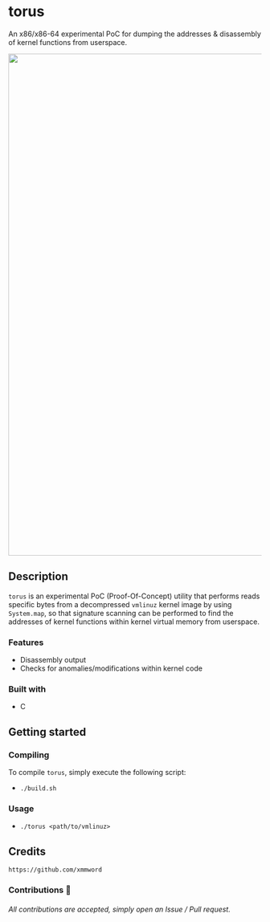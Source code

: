 # torus
An x86/x86-64 experimental PoC for dumping the addresses & disassembly of kernel functions from userspace.

<div align="center">
    <img src="https://user-images.githubusercontent.com/105472509/177006259-e755f7a6-7756-4e3c-8012-98f4f71dfc9d.png" width="1000px"><br>
</div>

## Description
`torus` is an experimental PoC (Proof-Of-Concept) utility that performs reads specific bytes from a decompressed `vmlinuz` kernel image by using `System.map`, so that signature scanning can be performed to find the addresses of kernel functions within kernel virtual memory from userspace.

### Features
- Disassembly output
- Checks for anomalies/modifications within kernel code

### Built with
- C

## Getting started
### Compiling
To compile `torus`, simply execute the following script:
- `./build.sh`

### Usage
- `./torus <path/to/vmlinuz>`

## Credits
```
https://github.com/xmmword
```
### Contributions 🎉
###### All contributions are accepted, simply open an Issue / Pull request.
